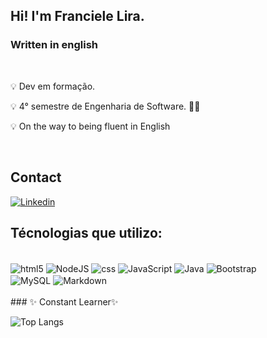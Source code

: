 ## Hi! I'm Franciele Lira. 

### Written in english
<br>

 💡 Dev em formação. 

 💡 4° semestre de Engenharia de Software. 🧑‍🎓

 💡 On the way to being fluent in English

 <br>


## Contact 


[![Linkedin](https://img.shields.io/badge/LinkedIn-0077B5?style=for-the-badge&logo=linkedin&logoColor=white)](https://www.linkedin.com/in/franciele-lira/)




## Técnologias que utilizo:

<div style="display: inline_block"><br/>
  <img align="center" alt ="html5" src="https://img.shields.io/badge/HTML-239120?style=for-the-badge&logo=html5&logoColor=white" />
    <img align="center" alt ="NodeJS" src="https://img.shields.io/badge/Node.js-43853D?style=for-the-badge&logo=node.js&logoColor=white" />
  <img align="center" alt ="css" src="https://img.shields.io/badge/CSS-239120?&style=for-the-badge&logo=css3&logoColor=white" />
  <img align="center" alt ="JavaScript" src="https://img.shields.io/badge/JavaScript-F7DF1E?style=for-the-badge&logo=javascript&logoColor=black" />
  <img align="center" alt ="Java" src="https://img.shields.io/badge/Java-ED8B00?style=for-the-badge&logo=openjdk&logoColor=white" />
   <img align="center" alt ="Bootstrap" src="https://img.shields.io/badge/Bootstrap-563D7C?style=for-the-badge&logo=bootstrap&logoColor=white" />
  <br>
   <img align="center" alt ="MySQL" src="https://img.shields.io/badge/MySQL-00000F?style=for-the-badge&logo=mysql&logoColor=white" />
   <img align="center" alt ="Markdown" src="https://img.shields.io/badge/Markdown-000000?style=for-the-badge&logo=markdown&logoColor=white" />
</div>

<br>
### ✨ Constant Learner✨
<br>

![Top Langs](https://github-readme-stats.vercel.app/api/top-langs/?username=Franciele-Lira&layout=compact)
